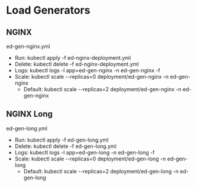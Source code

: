 # Load Generators
## NGINX
 ed-gen-nginx.yml

* Run: kubectl apply -f ed-nginx-deployment.yml
* Delete: kubectl delete -f ed-nginx-deployment.yml
* Logs: kubectl logs -l app=ed-gen-nginx -n ed-gen-nginx -f
* Scale: kubectl scale --replicas=0 deployment/ed-gen-nginx -n ed-gen-nginx
  * Default: kubectl scale --replicas=2 deployment/ed-gen-nginx -n ed-gen-nginx

## NGINX Long
 ed-gen-long.yml

* Run: kubectl apply -f ed-gen-long.yml
* Delete: kubectl delete -f ed-gen-long.yml
* Logs: kubectl logs -l app=ed-gen-long -n ed-gen-long -f
* Scale: kubectl scale --replicas=0 deployment/ed-gen-long -n ed-gen-long
  * Default: kubectl scale --replicas=2 deployment/ed-gen-long -n ed-gen-long
